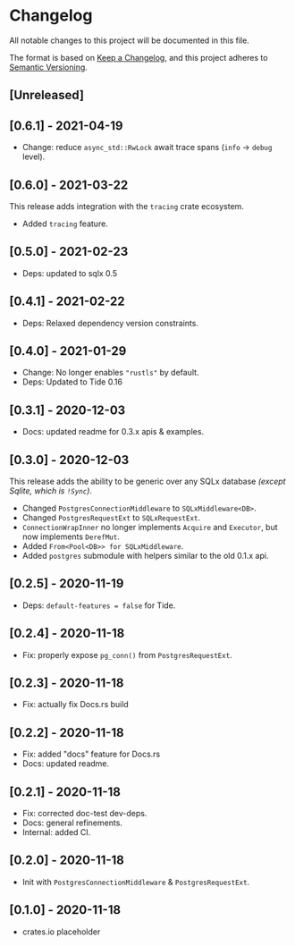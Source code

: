 # Changelog

All notable changes to this project will be documented in this file.

The format is based on [Keep a Changelog](https://keepachangelog.com/en/1.0.0/),
and this project adheres to [Semantic Versioning](https://semver.org/spec/v2.0.0.html).

## [Unreleased]

## [0.6.1] - 2021-04-19

- Change: reduce `async_std::RwLock` await trace spans (`info` -> `debug` level).

## [0.6.0] - 2021-03-22

This release adds integration with the `tracing` crate ecosystem.

- Added `tracing` feature.

## [0.5.0] - 2021-02-23

- Deps: updated to sqlx 0.5

## [0.4.1] - 2021-02-22

- Deps: Relaxed dependency version constraints.

## [0.4.0] - 2021-01-29

- Change: No longer enables `"rustls"` by default.
- Deps: Updated to Tide 0.16

## [0.3.1] - 2020-12-03

- Docs: updated readme for 0.3.x apis & examples.

## [0.3.0] - 2020-12-03

This release adds the ability to be generic over any SQLx database _(except Sqlite, which is `!Sync`)_.

- Changed `PostgresConnectionMiddleware` to `SQLxMiddleware<DB>`.
- Changed `PostgresRequestExt` to `SQLxRequestExt`.
- `ConnectionWrapInner` no longer implements `Acquire` and `Executor`, but now implements `DerefMut`.
- Added `From<Pool<DB>> for SQLxMiddleware`.
- Added `postgres` submodule with helpers similar to the old 0.1.x api.

## [0.2.5] - 2020-11-19

- Deps: `default-features = false` for Tide.

## [0.2.4] - 2020-11-18

- Fix: properly expose `pg_conn()` from `PostgresRequestExt`.

## [0.2.3] - 2020-11-18

- Fix: actually fix Docs.rs build

## [0.2.2] - 2020-11-18

- Fix: added "docs" feature for Docs.rs
- Docs: updated readme.

## [0.2.1] - 2020-11-18

- Fix: corrected doc-test dev-deps.
- Docs: general refinements.
- Internal: added CI.

## [0.2.0] - 2020-11-18

- Init with `PostgresConnectionMiddleware` & `PostgresRequestExt`.

## [0.1.0] - 2020-11-18

- crates.io placeholder
